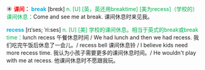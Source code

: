 ☀ <font color="red">**课间：**</font>
<font color="sky blue">**break**</font> [breɪk] 
<font color="#00b050">n. [U] [英，英还用breaktime] [美为recess]（学校的）课间休息：</font>Come and see me at break. 课间休息时来见我。
           
<font color="sky blue">**recess**</font> [rɪˈses; ˈri:ses]
<font color="#00b050">n. [U] [美] 学校的课间休息。相当于英式的break或break time：</font>lunch recess 午餐休息时间 / We had lunch and then we had recess. 我们吃完午饭后休息了一会儿。/ recess bell 课间休息铃 / I believe kids need more recess time. 我认为小孩子需要更多的课间休息时间。/ He wouldn't play with me at recess. 他课间休息时不愿跟我玩。
